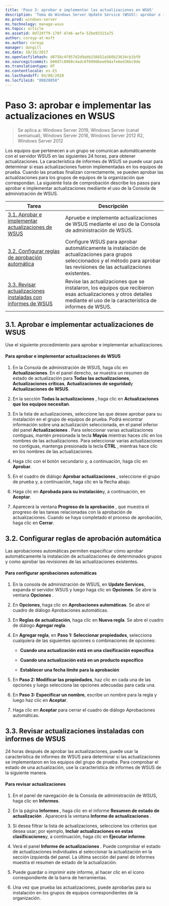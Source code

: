 ```yaml
---
title: 'Paso 3: aprobar e implementar las actualizaciones en WSUS'
description: 'Tema de Windows Server Update Service (WSUS): aprobar e implementar actualizaciones en WSUS es el tercer paso en el proceso de cuatro pasos para implementar WSUS'
ms.prod: windows-server
ms.technology: manage-wsus
ms.topic: article
ms.assetid: 8d728ff9-170f-47e6-aefe-52be93315a75
author: coreyp-at-msft
ms.author: coreyp
manager: dongill
ms.date: 10/16/2017
ms.openlocfilehash: d8758c4f957d2d9abb156652a568b23634cb1bf0
ms.sourcegitcommit: b00d7c8968c4adc8f699dbee694afe6ed36bc9de
ms.translationtype: HT
ms.contentlocale: es-ES
ms.lasthandoff: 04/08/2020
ms.locfileid: "80828858"
---
```

# <a name="step-3-approve-and-deploy-updates-in-wsus"></a>Paso 3: aprobar e implementar las actualizaciones en WSUS

>Se aplica a: Windows Server 2019, Windows Server (canal semianual), Windows Server 2016, Windows Server 2012 R2, Windows Server 2012

Los equipos que pertenecen a un grupo se comunican automáticamente con el servidor WSUS en las siguientes 24 horas, para obtener actualizaciones. La característica de informes de WSUS se puede usar para determinar si esas actualizaciones fueron implementadas en los equipos de prueba. Cuando las pruebas finalizan correctamente, se pueden aprobar las actualizaciones para los grupos de equipos de la organización que correspondan. La siguiente lista de comprobación describe los pasos para aprobar e implementar actualizaciones mediante el uso de la Consola de administración de WSUS.

|Tarea|Descripción|
|----|--------|
|[3.1. Aprobar e implementar actualizaciones de WSUS](3-approve-and-deploy-updates-in-wsus.md#BKM_3.1.)|Apruebe e implemente actualizaciones de WSUS mediante el uso de la Consola de administración de WSUS.|
|[3.2. Configurar reglas de aprobación automática](3-approve-and-deploy-updates-in-wsus.md#BKM_3.2.a.)|Configure WSUS para aprobar automáticamente la instalación de actualizaciones para grupos seleccionados y el método para aprobar las revisiones de las actualizaciones existentes.|
|[3.3. Revisar actualizaciones instaladas con informes de WSUS](3-approve-and-deploy-updates-in-wsus.md#BKM_3.3.)|Revise las actualizaciones que se instalaron, los equipos que recibieron esas actualizaciones y otros detalles mediante el uso de la característica de informes de WSUS.|

## <a name="31-approve-and-deploy-wsus-updates"></a><a name=BKM_3.1.></a>3.1. Aprobar e implementar actualizaciones de WSUS
Use el siguiente procedimiento para aprobar e implementar actualizaciones.

#### <a name="to-approve-and-deploy-wsus-updates"></a>Para aprobar e implementar actualizaciones de WSUS

1.  En la Consola de administración de WSUS, haga clic en **Actualizaciones**. En el panel derecho, se muestra un resumen de estado de actualización para **Todas las actualizaciones**, **Actualizaciones críticas**, **Actualizaciones de seguridad**y **Actualizaciones de WSUS**.

2.  En la sección **Todas la actualizaciones** , haga clic en **Actualizaciones que los equipos necesitan**.

3.  En la lista de actualizaciones, seleccione las que desee aprobar para su instalación en el grupo de equipos de prueba. Podrá encontrar información sobre una actualización seleccionada, en el panel inferior del panel **Actualizaciones** . Para seleccionar varias actualizaciones contiguas, mantén presionada la tecla **Mayús** mientras haces clic en los nombres de las actualizaciones. Para seleccionar varias actualizaciones no contiguas, mantenga presionada la tecla **CTRL** , mientras hace clic en los nombres de las actualizaciones.

4.  Haga clic con el botón secundario y, a continuación, haga clic en **Aprobar**.

5.  En el cuadro de diálogo **Aprobar actualizaciones** , seleccione el grupo de prueba y, a continuación, haga clic en la flecha abajo.

6.  Haga clic en **Aprobada para su instalación**y, a continuación, en **Aceptar**.

7.  Aparecerá la ventana **Progreso de la aprobación** , que muestra el progreso de las tareas relacionadas con la aprobación de actualizaciones. Cuando se haya completado el proceso de aprobación, haga clic en **Cerrar**.

## <a name="32-configure-auto-approval-rules"></a><a name=BKM_3.2.a.></a>3.2. Configurar reglas de aprobación automática
Las aprobaciones automáticas permiten especificar cómo aprobar automáticamente la instalación de actualizaciones de determinados grupos y como aprobar las revisiones de las actualizaciones existentes.

#### <a name="to-configure-automatic-approvals"></a>Para configurar aprobaciones automáticas

1.  En la consola de administración de WSUS, en **Update Services**, expanda el servidor WSUS y luego haga clic en **Opciones**. Se abre la ventana **Opciones** .

2.  En **Opciones**, haga clic en **Aprobaciones automáticas**. Se abre el cuadro de diálogo Aprobaciones automáticas.

3.  En **Reglas de actualización**, haga clic en **Nueva regla**. Se abre el cuadro de diálogo **Agregar regla**.

4.  En **Agregar regla**, en **Paso 1: Seleccionar propiedades**, selecciona cualquiera de las siguientes opciones o combinaciones de opciones:

    -   **Cuando una actualización está en una clasificación específica**

    -   **Cuando una actualización está en un producto específico**

    -   **Establecer una fecha límite para la aprobación**

5.  En **Paso 2: Modificar las propiedades**, haz clic en cada una de las opciones y luego selecciona las opciones adecuadas para cada una.

6.  En **Paso 3: Especificar un nombre**, escribe un nombre para la regla y luego haz clic en **Aceptar**.

7.  Haga clic en **Aceptar** para cerrar el cuadro de diálogo Aprobaciones automáticas.

## <a name="33-review-installed-updates-with-wsus-reports"></a><a name=BKM_3.3.></a>3.3. Revisar actualizaciones instaladas con informes de WSUS
24 horas después de aprobar las actualizaciones, puede usar la característica de informes de WSUS para determinar si las actualizaciones se implementaron en los equipos del grupo de prueba. Para comprobar el estado de una actualización, use la característica de informes de WSUS de la siguiente manera.

#### <a name="to-review-updates"></a>Para revisar actualizaciones

1.  En el panel de navegación de la Consola de administración de WSUS, haga clic en **Informes**.

2.  En la página **Informes** , haga clic en el informe **Resumen de estado de actualización** . Aparecerá la ventana **Informe de actualizaciones** .

3.  Si desea filtrar la lista de actualizaciones, seleccione los criterios que desea usar; por ejemplo, **Incluir actualizaciones en estas clasificaciones**y, a continuación, haga clic en **Ejecutar informe**.

4.  Verá el panel **Informe de actualizaciones** . Puede comprobar el estado de actualizaciones individuales al seleccionar la actualización en la sección izquierda del panel. La última sección del panel de informes muestra el resumen de estado de la actualización.

5.  Puede guardar o imprimir este informe, al hacer clic en el icono correspondiente de la barra de herramientas.

6.  Una vez que prueba las actualizaciones, puede aprobarlas para su instalación en los grupos de equipos correspondientes de la organización.

